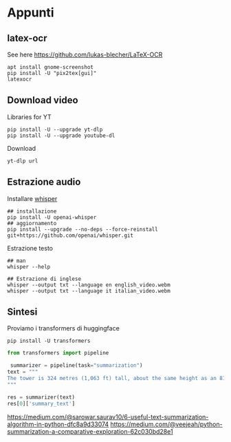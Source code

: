 # Appunti

## latex-ocr
See here https://github.com/lukas-blecher/LaTeX-OCR

```
apt install gnome-screenshot
pip install -U "pix2tex[gui]"
latexocr
```



## Download video
Libraries for YT
```
pip install -U --upgrade yt-dlp
pip install -U --upgrade youtube-dl
```
Download
```
yt-dlp url
```

## Estrazione audio
Installare [whisper](https://github.com/openai/whisper)
```
## installazione
pip install -U openai-whisper
## aggiornamento
pip install --upgrade --no-deps --force-reinstall git+https://github.com/openai/whisper.git
```
Estrazione testo
```
## man
whisper --help

## Estrazione di inglese
whisper --output txt --language en english_video.webm
whisper --output txt --language it italian_video.webm
```

## Sintesi
Proviamo i transformers di huggingface
```
pip install -U transformers
```

```python
from transformers import pipeline

 summarizer = pipeline(task="summarization")
text = """
The tower is 324 metres (1,063 ft) tall, about the same height as an 81-storey building, and the tallest structure in Paris. Its base is square, measuring 125 metres (410 ft) on each side. During its construction, the Eiffel Tower surpassed the Washington Monument to become the tallest man-made structure in the world, a title it held for 41 years until the Chrysler Building in New York City was finished in 1930. It was the first structure to reach a height of 300 metres. Due to the addition of a broadcasting aerial at the top of the tower in 1957, it is now taller than the Chrysler Building by 5.2 metres (17 ft). Excluding transmitters, the Eiffel Tower is the second tallest free-standing structure in France after the Millau Viaduct.
"""

res = summarizer(text)
res[0]['summary_text']
```

https://medium.com/@sarowar.saurav10/6-useful-text-summarization-algorithm-in-python-dfc8a9d33074
https://medium.com/@veejeah/python-summarization-a-comparative-exploration-62c030bd28e1
